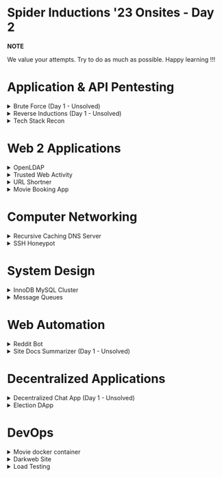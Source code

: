 # Spider Inductions '23 Onsites - Day 2
**NOTE**

We value your attempts. Try to do as much as possible. Happy learning !!!

# Application & API Pentesting
<details>
<summary>Brute Force (Day 1 - Unsolved)</summary>
An important part of securing your applications is having strong passwords. A weak password can be susceptible to brute force attacks which are when common passwords are directly fed into a website's login page. 

Your task is to log in to the admin account with the help of tools such as Burp-Suite and Hydra to execute a brute-force attack.

[Website link](http://testasp.vulnweb.com/)
</details>

<details>
<summary>Reverse Inductions (Day 1 - Unsolved)</summary>
Endpoint analysis is an important step in a penetration testing process that identifies all available endpoints of the target API. The Spider inductions portal interacts with a REST API to perform operations on the participants' data. 

You are assigned the task to reverse engineer the API and identify all accessible endpoints. You should also figure out the request and response schema. Submit your report as a postman collection.

[Spider Inductions Portal Link](https://inductions.spider-nitt.org)
</details>

<details>
<summary>Tech Stack Recon</summary>
The first step in successfully pen-testing any website is to fully understand the application. This is where active reconnaissance comes into play which is where you use various tools to probe an application to get information such as open ports, IP addresses, or the entire tech stack of a website.

Your first task is to find the OD(On Duty) website created by SPIDER. Once you have found the website, it is your job to get the public and private IPs as well as the tech stack of the website. This includes frontend, backend, DB, and proxy servers.

[Hint: The OD website is hosted on the local spider server]
</details>

# Web 2 Applications
<details>
<summary>OpenLDAP</summary>

Setup an OpenLDAP server with the following Directory Information Tree
- Organizational units(OU) = users, domains
- Groups = students, teachers (within users OU)

Create a user account for you within the student's group and perform the binding. Entities should be created only using LDIF files
</details>

<details>
<summary>Trusted Web Activity</summary>

Build a Progressive Web Application that hosts a stone paper scissor game against a bot that makes random choices. Trigger a notification at the end of each game. The "Update Available" button should appear when the service worker receives new content, and on clicking it, new content should appear in the app.
Generate an Android build for the application using Trusted Web Activity.

</details>

<details>
<summary>URL Shortner</summary>

Design a URL shortener service that takes a long URL as input and generates a short, unique code for it. When users access the short URL, they should be redirected to the original URL. For the front end, you can make either a mobile or web app.

</details>

<details>
<summary>Movie Booking App</summary>

Build an Application for booking movies. The creativity for UI is appreciated.

### Features
1. Users should be able to browse for movies and select them. Make a screen to show the available movies. When clicked on a movie, it should show the name of the theaters in which it is available. You can use any API to get the movies list.
2. After selecting a movie, theater, and show timing, the user should be able to select the screen. For simplicity, have 20 seats to book from. After clicking "Book now", a ticket should be generated on a separate screen, along with a QR Code. The ticket should consist of all the info.
3. Add a history screen where users can see their past bookings for 1 month.
4. Add a notification system such that it should notify 1 hour prior to the show.


### Brownie points
Implement a user authentication system with a login id and password for each user.

Feel free to explore various APIs to do the task.

Collection of APIs - https://rapidapi.com/hub

</details>

# Computer Networking
<details>
<summary>Recursive Caching DNS Server</summary>

As a system architect, you are assigned the task of setup a recursive caching domain name server for the internal network with the below functionalities.
- Allow queries from a specific subnet
- Configure forwarding to Google's name server for outside domains
- Setup a DNS zone with reverse and forward zone configurations
- In the zone files, include records for a web server and cname for it.
For the demonstration purpose, you can use host the DNS server and the web server on the same machine. You can use any DNS server such as Bind, CoreDNS, etc. A simple web server will suffice.

</details>
<details>
<summary>SSH Honeypot</summary>

It is common for hackers to utilize brute force attacks in an attempt to gain unauthorized access to a victim's machine. Design and deploy an efficient honeypot on port 22 that convincingly emulates a vulnerable SSH server. Log all the information available about the attacker.

</details>

# System Design
<details>
<summary>InnoDB MySQL Cluster</summary>

During the production yesterday, we can see a significant load on the MySQL database. You are assigned to set up an InnoDB MySQL cluster that performs group replication. There should be two secondary nodes and a primary node. For the sake of demonstration, you can use MySQL containers.

</details>

<details>
<summary>Message Queues</summary>

Host a front end that has a button in it. On clicking, it should call a REST endpoint of a backend service. Create another backend service that keeps track of the number of clicks the users make and prints it. Both services should communicate via a message queue of your choice.

</details>

# Web Automation
<details>
<summary>Reddit Bot</summary>

Create a Discord bot that fetches data from Reddit, such as top posts from a specified subreddit, and automatically shares this content in a designated Discord channel. The bot enhances community engagement by seamlessly delivering relevant Reddit content within the Discord server.

</details>
<details>
<summary>Site Docs Summarizer (Day 1 - Unsolved)</summary>
You have to build a Chrome extension that can be used to summarize all the links that lead to any document (.pdf, .doc, .xls, etc.) within a URL, and when a user clicks on the extension popup, it should show all the links along with the summary of the content within them. 

● For the summarization part **you are not required to create your own summarization pipleine**, Instead [Hugging Face](https://huggingface.co/) provides something called [Inference APIs](https://huggingface.co/inference-api). These are API endpoints for any particular model made available by Hugging Face. All you need to do is review the docs, figure out how to send proper Requests and get the summarized content.

   > For example, you could use something like the [Document Summarizer](https://huggingface.co/spaces/pszemraj/document-summarization) model with its Inference API (by going to "Use via API" at the bottom)
   > The above is just an example. You can use any model, and it's Inference API for this.

</details>

# Decentralized Applications
<details>
<summary>Decentralized Chat App (Day 1 - Unsolved)</summary>
Create a decentralized chat app that relies on peer-to-peer communication without depending on a central server.

- Allow the users to chat personally with other users.
- Implement a group chat feature.
</details>

<details>
<summary>Election DApp</summary>
Build a decentralized application (DApp) for holding an election between two candidates using the Ethereum blockchain. The smart contract should manage the election process, allowing accounts connected to the network to vote for their preferred candidate. Additionally, real-time vote count updates will be displayed during the election.
</details>

# DevOps

<details>
<summary>Movie docker container</summary>

Write a bash script that requests info from the [OMDB](https://www.omdbapi.com) for a given movie.

```bash
bash GetMovieData.sh Inception
```


The data should be saved into a MongoDB container with the following collections: 
- Movies 
- Actors  
- Directors 
- Genres 



 Store only `Title,` `Year,` `Release Date,` `Runtime,` `Director,` `Actor,` `Box Office`  in the **Movies** collection.

Parse the `Actors` field of JSON response and add each actor in the **Actors** collection, as follows using awk. Do the same for `Directors` and `Genres` collections.

```json
{
    "Actors": "Leonardo DiCaprio, Joseph Gordon-Levitt, Elliot Page"
}
```

```json
[
  {
    "name": "Leonardo DiCaprio"
  },
  {
    "name": "Joseph Gordon-Levitt"
  },
  {
    "name": "Elliot Page"
  }
]
```



Have a cronjob that takes a backup of the movie collection. 

Run a separate  container and save the movie poster in the `/images` directory.

Additionally, we expect a load where two instances of the containers are needed to handle it. Implement replication of the data and make sure the data is consistent across the containers.

</details>

<details>
<summary>Darkweb Site</summary>
As a cybercop of the dark web, it's your responsibility to know how websites are hosted in the dark web to prevent crimes. You are assigned the task of hosting a simple html page that's accessible on the Tor network. Feel free to use any web server.
</details>

<details>
<summary>Load Testing</summary>
A JWT-based authentication REST API goes into production next week. We expect around 100 concurrent users. Perform a load test on the given API and the flow of requests should be as mentioned below.
- /register
- /login
- /authenticated
Perform the load test and submit the response report. We suggest you use **Artillery** to perform the load testing. You can do your own research as well.

You have to set up the API locally.

[API LINK](https://github.com/tx2z/jwt-server)

**Note**
Use Mongo version<6 to avoid legacy errors. So, if you are using docker, update the docker-compose file accordingly.
## Documentation
### POST  /register

**Request body**
```json
{
    "email":"",
    "password":""
}
```
**Response**
```json
{
    "_id": "",
    "email": "",
    "password": "",
    "__v": 0
}
```
### POST  /login

**Request body**
```json
{
    "email":"",
    "password":""
}
```
**Response**
```json
{
    "token": ""
}
```
### GET /authenticated

**Request header**
```json
{
    "Authorization": "Bearer <token>"
}
```
**Response**
```json
{
    "msg": "Hey <email>"
}
```
</details>
